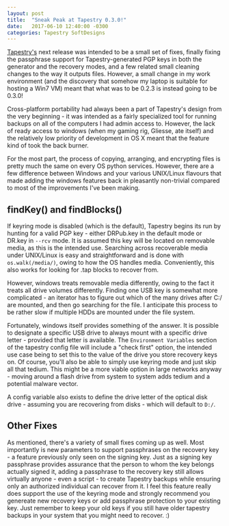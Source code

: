 ```yaml
---
layout: post
title:  "Sneak Peak at Tapestry 0.3.0!"
date:   2017-06-10 12:40:00 -0300
categories: Tapestry SoftDesigns
---
```


[Tapestry's](https://github.com/ZAdamMac/Patchs-Tapestry) next release was intended to be a small set of fixes, finally fixing the passphrase support for Tapestry-generated PGP keys in both the generator and the recovery modes, and a few related small cleaning changes to the way it outputs files. However, a small change in my work environment (and the discovery that somehow my laptop is suitable for hosting a Win7 VM) meant that what was to be 0.2.3 is instead going to be 0.3.0!

Cross-platform portability had always been a part of Tapestry's design from the very beginning - it was intended as a fairly specialized tool for running backups on all of the computers I had admin access to. However, the lack of ready access to windows (when my gaming rig, Gliesse, ate itself) and the relatively low priority of development in OS X meant that the feature kind of took the back burner.

For the most part, the process of copying, arranging, and encrypting files is pretty much the same on every OS python services. However, there are a few difference between Windows and your various UNIX/Linux flavours that made adding the windows features back in pleasantly non-trivial compared to most of the improvements I've been making.

## findKey() and findBlocks()
If keyring mode is disabled (which is the default), Tapestry begins its run by hunting for a valid PGP key - either DRPub.key in the default mode or DR.key in `--rcv` mode. It is assumed this key will be located on removable media, as this is the intended use. Searching across recoverable media under UNIX/Linux is easy and straightforward and is done with `os.walk(/media/)`, owing to how the OS handles media. Conveniently, this also works for looking for .tap blocks to recover from.

However, windows treats removable media differently, owing to the fact it treats all drive volumes differently. Finding one USB key is somewhat more complicated - an iterator has to figure out which of the many drives after C:/  are mounted, and then go searching for the file. I anticipate this process to be rather slow if multiple HDDs are mounted under the file system.

Fortunately, windows itself provides something of the answer. It is possible to designate a specific USB drive to always mount with a specific drive letter - provided that letter is available. The `Environment Variables` section of the tapestry config file will include a "check first" option, the intended use case being to set this to the value of the drive you store recovery keys on. Of course, you'll also be able to simply use keyring mode and just skip all that tedium. This might be a more viable option in large networks anyway - moving around a flash drive from system to system adds tedium and a potential malware vector.

A config variable also exists to define the drive letter of the optical disk drive - assuming you are recovering from disks - which will default to `D:/`.

## Other Fixes
As mentioned, there's a variety of small fixes coming up as well. Most importantly is new parameters to support passphrases on the recovery key - a feature previously only seen on the signing key. Just as a signing key passphrase provides assurance that the person to whom the key belongs actually signed it, adding a passphrase to the recovery key still allows virtually anyone - even a script - to create Tapestry backups while ensuring only an authorized individual can recover from it. I feel this feature really does support the use of the keyring mode and strongly recommend you genereate new recovery keys or add passphrase protection to your existing key. Just remember to keep your old keys if you still have older tapestry backups in your system that you might need to recover. :)